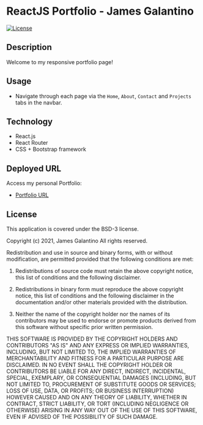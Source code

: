 # ReactJS Portfolio - James Galantino

[![License](https://img.shields.io/badge/License-BSD%203--Clause-blue.svg)](https://opensource.org/licenses/BSD-3-Clause)

## Description

Welcome to my responsive portfolio page!

## Usage

- Navigate through each page via the `Home`, `About`, `Contact` and `Projects` tabs in the navbar.

## Technology

- React.js
- React Router
- CSS + Bootstrap framework

## Deployed URL

Access my personal Portfolio:

- [Portfolio URL](https://thawing-basin-29840.herokuapp.com/)

## License

This application is covered under the BSD-3 license.

Copyright (c) 2021, James Galantino
All rights reserved.

Redistribution and use in source and binary forms, with or without
modification, are permitted provided that the following conditions are met:

1. Redistributions of source code must retain the above copyright notice, this
   list of conditions and the following disclaimer.

2. Redistributions in binary form must reproduce the above copyright notice,
   this list of conditions and the following disclaimer in the documentation
   and/or other materials provided with the distribution.

3. Neither the name of the copyright holder nor the names of its
   contributors may be used to endorse or promote products derived from
   this software without specific prior written permission.

THIS SOFTWARE IS PROVIDED BY THE COPYRIGHT HOLDERS AND CONTRIBUTORS "AS IS"
AND ANY EXPRESS OR IMPLIED WARRANTIES, INCLUDING, BUT NOT LIMITED TO, THE
IMPLIED WARRANTIES OF MERCHANTABILITY AND FITNESS FOR A PARTICULAR PURPOSE ARE
DISCLAIMED. IN NO EVENT SHALL THE COPYRIGHT HOLDER OR CONTRIBUTORS BE LIABLE
FOR ANY DIRECT, INDIRECT, INCIDENTAL, SPECIAL, EXEMPLARY, OR CONSEQUENTIAL
DAMAGES (INCLUDING, BUT NOT LIMITED TO, PROCUREMENT OF SUBSTITUTE GOODS OR
SERVICES; LOSS OF USE, DATA, OR PROFITS; OR BUSINESS INTERRUPTION) HOWEVER
CAUSED AND ON ANY THEORY OF LIABILITY, WHETHER IN CONTRACT, STRICT LIABILITY,
OR TORT (INCLUDING NEGLIGENCE OR OTHERWISE) ARISING IN ANY WAY OUT OF THE USE
OF THIS SOFTWARE, EVEN IF ADVISED OF THE POSSIBILITY OF SUCH DAMAGE.
